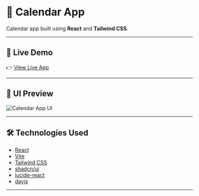 # 📅 Calendar App

Calendar app built using **React** and **Tailwind CSS**.

---

## 🚀 Live Demo

👉 [View Live App](https://calendar-app-rust-pi.vercel.app/)


---

## 🎨 UI Preview

![Calendar App UI](./assets/calendar-ui-preview.png)

---

## 🛠 Technologies Used
- [React](https://react.dev/)
- [Vite](https://vitejs.dev/)
- [Tailwind CSS](https://tailwindcss.com/)
- [shadcn/ui](https://ui.shadcn.com/)
- [lucide-react](https://lucide.dev/)
- [dayjs](https://day.js.org/)

---
